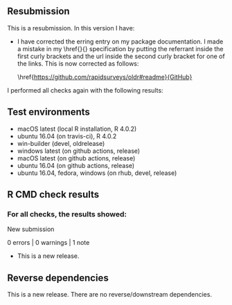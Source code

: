 ## Resubmission
This is a resubmission. In this version I have:

* I have corrected the erring entry on my package documentation. I made a
  mistake in my \href{}{} specification by putting the referrant inside the 
  first curly brackets and the url inside the second curly bracket for one of
  the links. This is now corrected as follows:
  
  \href{https://github.com/rapidsurveys/oldr#readme}{GitHub}

I performed all checks again with the following results:

## Test environments
* macOS latest (local R installation, R 4.0.2)
* ubuntu 16.04 (on travis-ci), R 4.0.2
* win-builder (devel, oldrelease)
* windows latest (on github actions, release)
* macOS latest (on github actions, release)
* ubuntu 16.04 (on github actions, release)
* ubuntu 16.04, fedora, windows (on rhub, devel, release)

## R CMD check results

### For all checks, the results showed:

  New submission

0 errors | 0 warnings | 1 note

* This is a new release.

## Reverse dependencies

This is a new release. There are no reverse/downstream dependencies.

